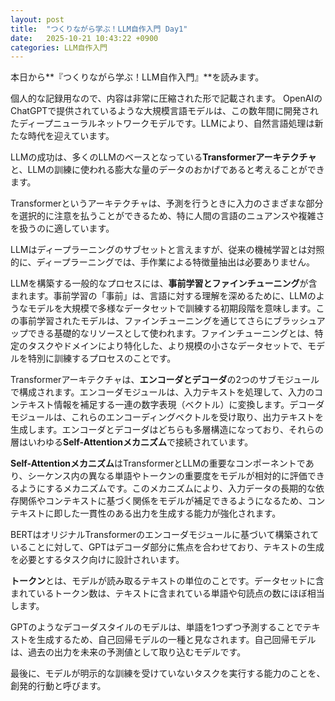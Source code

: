 ```yaml
---
layout: post
title:  "つくりながら学ぶ！LLM自作入門 Day1"
date:   2025-10-21 10:43:22 +0900
categories: LLM自作入門
---
```




本日から**『つくりながら学ぶ！LLM自作入門』**を読みます。

個人的な記録用なので、内容は非常に圧縮された形で記載されます。
​
OpenAIのChatGPTで提供されているような大規模言語モデルは、この数年間に開発されたディープニューラルネットワークモデルです。LLMにより、自然言語処理は新たな時代を迎えています。

LLMの成功は、多くのLLMのベースとなっている**Transformerアーキテクチャ**と、LLMの訓練に使われる膨大な量のデータのおかげであると考えることができます。

​
Transformerというアーキテクチャは、予測を行うときに入力のさまざまな部分を選択的に注意を払うことができるため、特に人間の言語のニュアンスや複雑さを扱うのに適しています。

​
LLMはディープラーニングのサブセットと言えますが、従来の機械学習とは対照的に、ディープラーニングでは、手作業による特徴量抽出は必要ありません。


LLMを構築する一般的なプロセスには、**事前学習とファインチューニング**が含まれます。事前学習の「事前」は、言語に対する理解を深めるために、LLMのようなモデルを大規模で多様なデータセットで訓練する初期段階を意味します。この事前学習されたモデルは、ファインチューニングを通じてさらにブラッシュアップできる基礎的なリソースとして使われます。ファインチューニングとは、特定のタスクやドメインにより特化した、より規模の小さなデータセットで、モデルを特別に訓練するプロセスのことです。


Transformerアーキテクチャは、**エンコーダとデコーダ**の2つのサブモジュールで構成されます。エンコーダモジュールは、入力テキストを処理して、入力のコンテキスト情報を補足する一連の数字表現（ベクトル）に変換します。デコーダモジュールは、これらのエンコーディングベクトルを受け取り、出力テキストを生成します。エンコーダとデコーダはどちらも多層構造になっており、それらの層はいわゆる**Self-Attentionメカニズム**で接続されています。

​
**Self-Attentionメカニズム**はTransformerとLLMの重要なコンポーネントであり、シーケンス内の異なる単語やトークンの重要度をモデルが相対的に評価できるようにするメカニズムです。このメカニズムにより、入力データの長期的な依存関係やコンテキストに基づく関係をモデルが補足できるようになるため、コンテキストに即した一貫性のある出力を生成する能力が強化されます。

​
BERTはオリジナルTransformerのエンコーダモジュールに基づいて構築されていることに対して、GPTはデコーダ部分に焦点を合わせており、テキストの生成を必要とするタスク向けに設計されいます。


**トークン**とは、モデルが読み取るテキストの単位のことです。データセットに含まれているトークン数は、テキストに含まれている単語や句読点の数にほぼ相当します。

​
GPTのようなデコーダスタイルのモデルは、単語を1つずつ予測することでテキストを生成するため、自己回帰モデルの一種と見なされます。自己回帰モデルは、過去の出力を未来の予測値として取り込むモデルです。


最後に、モデルが明示的な訓練を受けていないタスクを実行する能力のことを、創発的行動と呼びます。